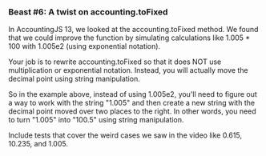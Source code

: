### Beast #6: A twist on accounting.toFixed

In AccountingJS 13, we looked at the accounting.toFixed method. We found that we could improve the function by simulating calculations like 1.005 * 100 with 1.005e2 (using exponential notation).

Your job is to rewrite accounting.toFixed so that it does NOT use multiplication or exponential notation. Instead, you will actually move the decimal point using string manipulation.

So in the example above, instead of using 1.005e2, you'll need to figure out a way to work with the string "1.005" and then create a new string with the decimal point moved over two places to the right. In other words, you need to turn "1.005" into "100.5" using string manipulation.

Include tests that cover the weird cases we saw in the video like 0.615, 10.235, and 1.005.
